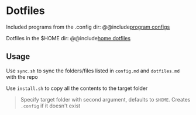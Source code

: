 # Dotfiles

Included programs from the .config dir:
@@include[program configs](config.md)

Dotfiles in the $HOME dir:
@@include[home dotfiles](dotfiles.md)

## Usage

Use `sync.sh` to sync the folders/files listed in `config.md` and `dotfiles.md` with the repo

Use `install.sh` to copy all the contents to the target folder
> Specify target folder with second argument, defaults to `$HOME`. Creates `.config` if it doesn't exist

